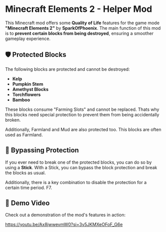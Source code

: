 
# Minecraft Elements 2 - Helper Mod

This Minecraft mod offers some **Quality of Life** features for the game mode **"Minecraft Elements 2"** by **SparkOfPhoenix**. The main function of this mod is to **prevent certain blocks from being destroyed**, ensuring a smoother gameplay experience.

## 🛡️ **Protected Blocks**

The following blocks are protected and cannot be destroyed:

-   **Kelp**
-   **Pumpkin Stem**
-   **Amethyst Blocks**
-   **Torchflowers**
-   **Bamboo**

These blocks consume "Farming Slots" and cannot be replaced. 
Thats why this blocks need special protection to prevent them from being accidentally broken.

Additionally, Farmland and Mud are also protected too. This blocks are often used as Farmland.

## 🔧 **Bypassing Protection**

If you ever need to break one of the protected blocks, you can do so by using a **Stick**. With a Stick, you can bypass the block protection and break the blocks as usual.

Additionally, there is a key combination to disable the protection for a certain time period. F7.

## 🎥 **Demo Video**

Check out a demonstration of the mod's features in action:

https://youtu.be/Ax8jwwevmW0?si=3v5JKMXeOFoF_G6e
